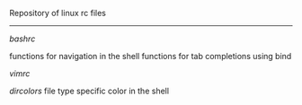 Repository of linux rc files

---

*bashrc*

functions for navigation in the shell 
functions for tab completions using bind 

*vimrc*


*dircolors*
file type specific color in the shell

 


